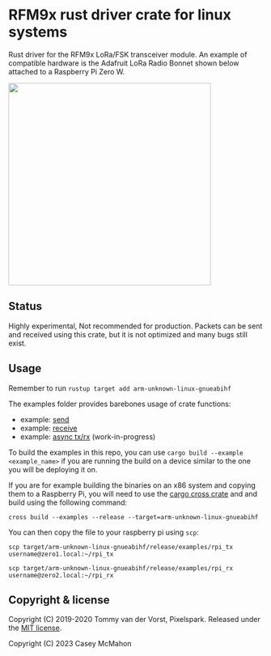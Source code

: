 # RFM9x rust driver crate for linux systems

Rust driver for the RFM9x LoRa/FSK transceiver module. An example of compatible 
hardware is the Adafruit LoRa Radio Bonnet shown below attached to a 
Raspberry Pi Zero W.

<img src="https://cdn.shopify.com/s/files/1/1004/5324/products/4074-05_1024x1024.jpg?v=1571439709" width="400" />

## Status

Highly experimental, Not recommended for production. Packets can be sent and
received using this crate, but it is not optimized and many bugs still exist.

## Usage

Remember to run `rustup target add arm-unknown-linux-gnueabihf`

The examples folder provides barebones usage of crate functions:
- example: [send](./examples/rpi_tx.rs)
- example: [receive](./examples/rpi_rx.rs)
- example: [async tx/rx](./examples/rpi_async_tx_rx.rs) (work-in-progress)

To build the examples in this repo, you can use `cargo build --example <example_name>`
if you are running the build on a device similar to the one you will be deploying it on.

If you are for example building the binaries on an x86 system and copying them to a 
Raspberry Pi, you will need to use the [cargo cross crate](https://crates.io/crates/cross)
and and build using the following command:

```
cross build --examples --release --target=arm-unknown-linux-gnueabihf
```

You can then copy the file to your raspberry pi using `scp`:

```
scp target/arm-unknown-linux-gnueabihf/release/examples/rpi_tx username@zero1.local:~/rpi_tx

scp target/arm-unknown-linux-gnueabihf/release/examples/rpi_rx username@zero2.local:~/rpi_rx
```

## Copyright & license

Copyright (C) 2019-2020 Tommy van der Vorst, Pixelspark. Released under the  [MIT license](./LICENSE).

Copyright (C) 2023 Casey McMahon

